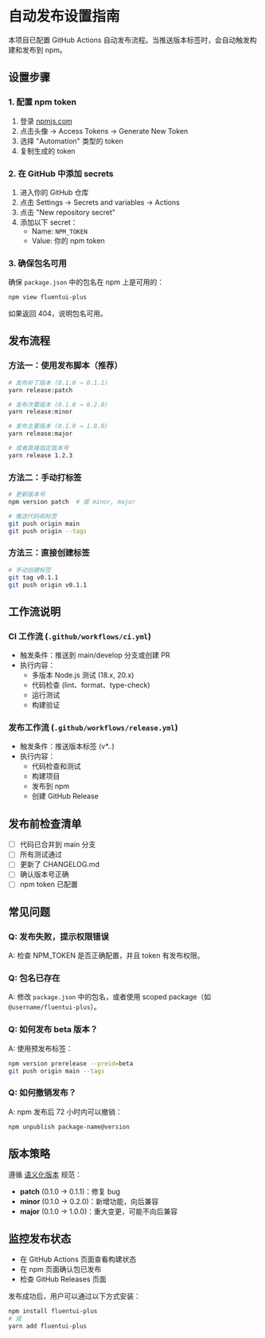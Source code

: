 # 自动发布设置指南

本项目已配置 GitHub Actions 自动发布流程。当推送版本标签时，会自动触发构建和发布到 npm。

## 设置步骤

### 1. 配置 npm token

1. 登录 [npmjs.com](https://www.npmjs.com/)
2. 点击头像 → Access Tokens → Generate New Token
3. 选择 "Automation" 类型的 token
4. 复制生成的 token

### 2. 在 GitHub 中添加 secrets

1. 进入你的 GitHub 仓库
2. 点击 Settings → Secrets and variables → Actions
3. 点击 "New repository secret"
4. 添加以下 secret：
   - Name: `NPM_TOKEN`
   - Value: 你的 npm token

### 3. 确保包名可用

确保 `package.json` 中的包名在 npm 上是可用的：

```bash
npm view fluentui-plus
```

如果返回 404，说明包名可用。

## 发布流程

### 方法一：使用发布脚本（推荐）

```bash
# 发布补丁版本 (0.1.0 → 0.1.1)
yarn release:patch

# 发布次要版本 (0.1.0 → 0.2.0)
yarn release:minor

# 发布主要版本 (0.1.0 → 1.0.0)
yarn release:major

# 或者直接指定版本号
yarn release 1.2.3
```

### 方法二：手动打标签

```bash
# 更新版本号
npm version patch  # 或 minor, major

# 推送代码和标签
git push origin main
git push origin --tags
```

### 方法三：直接创建标签

```bash
# 手动创建标签
git tag v0.1.1
git push origin v0.1.1
```

## 工作流说明

### CI 工作流 (`.github/workflows/ci.yml`)

- 触发条件：推送到 main/develop 分支或创建 PR
- 执行内容：
  - 多版本 Node.js 测试 (18.x, 20.x)
  - 代码检查 (lint、format、type-check)
  - 运行测试
  - 构建验证

### 发布工作流 (`.github/workflows/release.yml`)

- 触发条件：推送版本标签 (v*.*.*)
- 执行内容：
  - 代码检查和测试
  - 构建项目
  - 发布到 npm
  - 创建 GitHub Release

## 发布前检查清单

- [ ] 代码已合并到 main 分支
- [ ] 所有测试通过
- [ ] 更新了 CHANGELOG.md
- [ ] 确认版本号正确
- [ ] npm token 已配置

## 常见问题

### Q: 发布失败，提示权限错误
A: 检查 NPM_TOKEN 是否正确配置，并且 token 有发布权限。

### Q: 包名已存在
A: 修改 `package.json` 中的包名，或者使用 scoped package（如 `@username/fluentui-plus`）。

### Q: 如何发布 beta 版本？
A: 使用预发布标签：
```bash
npm version prerelease --preid=beta
git push origin main --tags
```

### Q: 如何撤销发布？
A: npm 发布后 72 小时内可以撤销：
```bash
npm unpublish package-name@version
```

## 版本策略

遵循 [语义化版本](https://semver.org/lang/zh-CN/) 规范：

- **patch** (0.1.0 → 0.1.1)：修复 bug
- **minor** (0.1.0 → 0.2.0)：新增功能，向后兼容
- **major** (0.1.0 → 1.0.0)：重大变更，可能不向后兼容

## 监控发布状态

- 在 GitHub Actions 页面查看构建状态
- 在 npm 页面确认包已发布
- 检查 GitHub Releases 页面

发布成功后，用户可以通过以下方式安装：

```bash
npm install fluentui-plus
# 或
yarn add fluentui-plus
```
